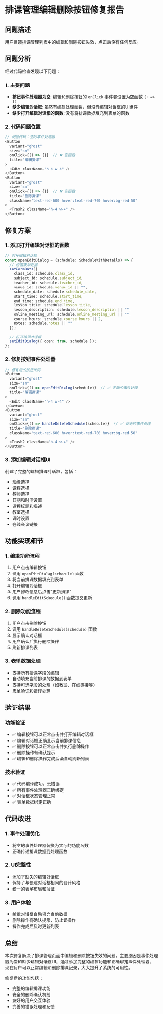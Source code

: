 # 排课管理编辑删除按钮修复报告

## 问题描述

用户反馈排课管理列表中的编辑和删除按钮失效，点击后没有任何反应。

## 问题分析

经过代码检查发现以下问题：

### 1. 主要问题
- **按钮事件处理器为空**: 编辑和删除按钮的 `onClick` 事件都设置为空函数 `() => {}`
- **缺少编辑对话框**: 虽然有编辑处理函数，但没有编辑对话框的UI组件
- **缺少打开编辑对话框的函数**: 没有将排课数据填充到表单的函数

### 2. 代码问题位置
```typescript
// 问题代码：空的事件处理器
<Button
  variant="ghost"
  size="sm"
  onClick={() => {}}  // ❌ 空函数
  title="编辑排课"
>
  <Edit className="h-4 w-4" />
</Button>
<Button
  variant="ghost"
  size="sm"
  onClick={() => {}}  // ❌ 空函数
  title="删除排课"
  className="text-red-600 hover:text-red-700 hover:bg-red-50"
>
  <Trash2 className="h-4 w-4" />
</Button>
```

## 修复方案

### 1. 添加打开编辑对话框的函数

```typescript
// 打开编辑对话框
const openEditDialog = (schedule: ScheduleWithDetails) => {
  // 设置表单数据
  setFormData({
    class_id: schedule.class_id,
    subject_id: schedule.subject_id,
    teacher_id: schedule.teacher_id,
    venue_id: schedule.venue_id || "",
    schedule_date: schedule.schedule_date,
    start_time: schedule.start_time,
    end_time: schedule.end_time,
    lesson_title: schedule.lesson_title,
    lesson_description: schedule.lesson_description || "",
    online_meeting_url: schedule.online_meeting_url || "",
    course_hours: schedule.course_hours || 2,
    notes: schedule.notes || ""
  });
  
  // 打开编辑对话框
  setEditDialog({ open: true, schedule });
};
```

### 2. 修复按钮事件处理器

```typescript
// 修复后的按钮代码
<Button
  variant="ghost"
  size="sm"
  onClick={() => openEditDialog(schedule)}  // ✅ 正确的事件处理
  title="编辑排课"
>
  <Edit className="h-4 w-4" />
</Button>
<Button
  variant="ghost"
  size="sm"
  onClick={() => handleDeleteSchedule(schedule)}  // ✅ 正确的事件处理
  title="删除排课"
  className="text-red-600 hover:text-red-700 hover:bg-red-50"
>
  <Trash2 className="h-4 w-4" />
</Button>
```

### 3. 添加编辑对话框UI

创建了完整的编辑排课对话框，包括：
- 班级选择
- 课程选择
- 教师选择
- 日期和时间设置
- 课程标题和描述
- 教室选择
- 课时设置
- 在线会议链接

## 功能实现细节

### 1. 编辑功能流程
1. 用户点击编辑按钮
2. 调用 `openEditDialog(schedule)` 函数
3. 将当前排课数据填充到表单
4. 打开编辑对话框
5. 用户修改信息后点击"更新排课"
6. 调用 `handleEditSchedule()` 函数提交更新

### 2. 删除功能流程
1. 用户点击删除按钮
2. 调用 `handleDeleteSchedule(schedule)` 函数
3. 显示确认对话框
4. 用户确认后执行删除操作
5. 刷新排课列表

### 3. 表单数据处理
- 支持所有排课字段的编辑
- 自动填充当前排课的数据到表单
- 支持可选字段的处理（如教室、在线链接等）
- 表单验证和错误处理

## 验证结果

### 功能验证
- ✅ 编辑按钮可以正常点击并打开编辑对话框
- ✅ 编辑对话框正确显示当前排课信息
- ✅ 删除按钮可以正常点击并执行删除操作
- ✅ 删除操作有确认提示
- ✅ 编辑和删除操作完成后会自动刷新列表

### 技术验证
- ✅ 代码编译成功，无错误
- ✅ 所有事件处理器正确绑定
- ✅ 对话框状态管理正常
- ✅ 表单数据绑定正确

## 代码改进

### 1. 事件处理优化
- 将空的事件处理器替换为实际的功能函数
- 正确传递排课数据到处理函数

### 2. UI完整性
- 添加了缺失的编辑对话框
- 保持了与创建对话框相同的设计风格
- 统一的表单布局和验证

### 3. 用户体验
- 编辑对话框自动填充当前数据
- 删除操作有确认提示，防止误操作
- 操作完成后及时更新列表

## 总结

本次修复解决了排课管理页面中编辑和删除按钮失效的问题，主要原因是事件处理器为空和缺少编辑对话框UI。通过添加完整的编辑功能和正确绑定事件处理器，现在用户可以正常编辑和删除排课记录，大大提升了系统的可用性。

修复后的功能包括：
- 完整的编辑排课功能
- 安全的删除确认机制
- 友好的用户交互体验
- 完善的错误处理和反馈 